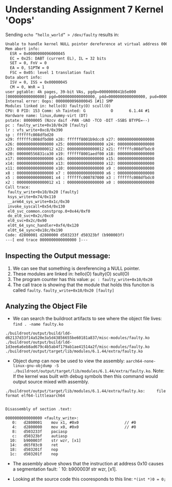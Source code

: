 # Understanding Assignment 7 Kernel 'Oops'

Sending `echo “hello_world” > /dev/faulty` results in:

```txt
Unable to handle kernel NULL pointer dereference at virtual address 0000000000000000
Mem abort info:
  ESR = 0x0000000096000045
  EC = 0x25: DABT (current EL), IL = 32 bits
  SET = 0, FnV = 0
  EA = 0, S1PTW = 0
  FSC = 0x05: level 1 translation fault
Data abort info:
  ISV = 0, ISS = 0x00000045
  CM = 0, WnR = 1
user pgtable: 4k pages, 39-bit VAs, pgdp=0000000041b5e000
[0000000000000000] pgd=0000000000000000, p4d=0000000000000000, pud=0000000000000000
Internal error: Oops: 0000000096000045 [#1] SMP
Modules linked in: hello(O) faulty(O) scull(O)
CPU: 0 PID: 153 Comm: sh Tainted: G           O       6.1.44 #1
Hardware name: linux,dummy-virt (DT)
pstate: 80000005 (Nzcv daif -PAN -UAO -TCO -DIT -SSBS BTYPE=--)
pc : faulty_write+0x10/0x20 [faulty]
lr : vfs_write+0xc8/0x390
sp : ffffffc008dfbd20
x29: ffffffc008dfbd80 x28: ffffff8001b9dcc0 x27: 0000000000000000
x26: 0000000000000000 x25: 0000000000000000 x24: 0000000000000000
x23: 0000000000000012 x22: 0000000000000012 x21: ffffffc008dfbdc0
x20: 000000556831ca30 x19: ffffff8001aedf00 x18: 0000000000000000
x17: 0000000000000000 x16: 0000000000000000 x15: 0000000000000000
x14: 0000000000000000 x13: 0000000000000000 x12: 0000000000000000
x11: 0000000000000000 x10: 0000000000000000 x9 : 0000000000000000
x8 : 0000000000000000 x7 : 0000000000000000 x6 : 0000000000000000
x5 : 0000000000000001 x4 : ffffffc000787000 x3 : ffffffc008dfbdc0
x2 : 0000000000000012 x1 : 0000000000000000 x0 : 0000000000000000
Call trace:
 faulty_write+0x10/0x20 [faulty]
 ksys_write+0x74/0x110
 __arm64_sys_write+0x1c/0x30
 invoke_syscall+0x54/0x130
 el0_svc_common.constprop.0+0x44/0xf0
 do_el0_svc+0x2c/0xc0
 el0_svc+0x2c/0x90
 el0t_64_sync_handler+0xf4/0x120
 el0t_64_sync+0x18c/0x190
Code: d2800001 d2800000 d503233f d50323bf (b900003f) 
---[ end trace 0000000000000000 ]---
```

## Inspecting the Output message:

1. We can see that something is dereferencing a NULL pointer.
2. These modules are linked in: hello(O) faulty(O) scull(O)
3. The program counter has this value: `pc : faulty_write+0x10/0x20`
4. The call trace is showing that the module that holds this funciton is called `faulty`. `faulty_write+0x10/0x20 [faulty]`

## Analyzing the Object File

* We can search the buildroot artifacts to see where the object file lives: `find . -name faulty.ko`

```
./buildroot/output/build/ldd-d62137d33f14a520e3a5d43856655be60181a837/misc-modules/faulty.ko
./buildroot/output/build/ldd-1d3ee6a6eb8ad679c4b5ab4f179ab1ae41514a2f/misc-modules/faulty.ko
./buildroot/output/target/lib/modules/6.1.44/extra/faulty.ko
```

* Object dump can now be used to view the assembly: `aarch64-none-linux-gnu-objdump -S ./buildroot/output/target/lib/modules/6.1.44/extra/faulty.ko`. Note: If the kernel was built with debug symbols then this command would output source mixed with assembly.

```
./buildroot/output/target/lib/modules/6.1.44/extra/faulty.ko:     file format elf64-littleaarch64


Disassembly of section .text:

0000000000000000 <faulty_write>:
   0:	d2800001 	mov	x1, #0x0                   	// #0
   4:	d2800000 	mov	x0, #0x0                   	// #0
   8:	d503233f 	paciasp
   c:	d50323bf 	autiasp
  10:	b900003f 	str	wzr, [x1]
  14:	d65f03c0 	ret
  18:	d503201f 	nop
  1c:	d503201f 	nop

```

* The assembly above shows that the instruction at address 0x10 causes a segmentation fault: `  10:	b900003f 	str	wzr, [x1].

* Looking at the source code this cooresponds to this line: `*(int *)0 = 0;`
